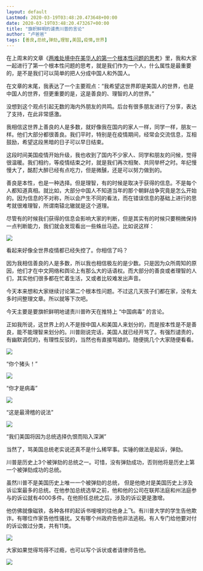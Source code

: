```yaml
---
layout: default
Lastmod: 2020-03-19T03:48:20.473648+00:00
date: 2020-03-19T03:48:20.473267+00:00
title: "旗帜鲜明的谴责川普的言论"
author: "卢爸爸"
tags: [善良,总统,弹劾,理智,美国,疫情,世界]
---
```


在上周末的文章《[两难处境中在美华人的第一个根本性问题的思考](http://mp.weixin.qq.com/s?__biz=MzI3NDE1NTM2MA==&mid=2650348067&idx=1&sn=78a941f7005a6dce234f893a75137813&chksm=f315e82cc462613ab2f78e623d61e74b8f983735bc832569eff69edc60e19ea052943a267919&scene=21#wechat_redirect)》里，我和大家一起进行了第一个根本性问题的思考，就是我们作为一个人，什么属性是最重要的，是不是我们可以简单的把人分成中国人和外国人。

在文章的末尾，我表达了一个主要观点：“我希望这世界即是美国人的世界，也是中国人的世界，但更重要的是，这是善良的、理智的人的世界。” 

没想到这个观点引起无数的海内外朋友的共鸣。后台有很多朋友进行了分享，表达了支持，在此非常感激。

我相信这世界上善良的人是多数，就好像我在国内的家人一样，同学一样，朋友一样。他们大部分都很善良。我们平时，特别是在疫情期间，经常会交流信息，互相鼓励，希望这段黑暗的日子可以早日结束。

这段时间美国疫情开始升级，我也收到了国内不少家人、同学和朋友的问候，觉得很温暖。我们相约，等疫情结束之时，就是我们再次相聚、共同举杯之时。年纪慢慢大了，酩酊大醉已经有点吃力，但是微醺，还是可以努力做到的。

善良是本性，也是一种选择。但是理智，有的时候是取决于获得的信息。不是每个人都知道真相。就比如，大部分中国人不知道当年的那个朝鲜战争究竟是怎么开始的。因为信息的不对称，所以会产生不同的看法，而在错误信息的基础上进行的思考就很难理智，所谓南辕北辙就是这个道理。

尽管有的时候我们获得的信息会影响大家的判断，但是其实有的时候只要稍微保持一点判断能力，我们就会发现看出一些蛛丝马迹。比如说这样：

![](https://images.weserv.nl/?url=https%3A//mmbiz.qpic.cn/mmbiz_jpg/1Ctw666j3hDRjWCavWNiafvpQPib97zPotvn9wFZgwTWNDKmrf0rpibqvpouZ8Uow6SnVC7OYTFIoz3KmzOruNzPA/640%3Fwx_fmt%3Djpeg)

看起来好像全世界疫情都已经失控了。你相信了吗？

因为我相信善良的人是多数，所以我也相信极左的是少数。只是因为众所周知的原因，他们才在中文网络和舆论上有那么大的话语权。而大部分的善良或者理智的人们，其实他们很多都在忙着生活，又或者比较难发出声音。

今天本来想和大家继续讨论第二个根本性问题。不过这几天孩子们都在家，没有太多时间整理文章。所以就等下次吧。 

今天主要是要旗帜鲜明地谴责川普昨天在推特上 “中国病毒” 的言论。

正如我所说，这世界上的人不是按中国人和美国人来划分的，而是按本性是不是善良，能不能理智来划分的。川普刚说完话，美国人就已经开骂了。有强烈谴责的，有幽默调侃的，有理性反驳的，当然也有直接骂娘的。随便挑几个大家随便看看。

![](https://images.weserv.nl/?url=https%3A//mmbiz.qpic.cn/mmbiz_jpg/1Ctw666j3hDRjWCavWNiafvpQPib97zPot9ibibOmPE0ckksNtKNYSe5HHMgoUeVdMRe0Wj3WnzI6E8RjGrREmHiaTQ/640%3Fwx_fmt%3Djpeg)

“你个猪头！”  

![](https://images.weserv.nl/?url=https%3A//mmbiz.qpic.cn/mmbiz_jpg/1Ctw666j3hDRjWCavWNiafvpQPib97zPot9UkBdbeFdZ09GOB5LmUBt7TGp1MxbBaqYTa90vsiasE7pCuteCaoBag/640%3Fwx_fmt%3Djpeg)

“你才是病毒”  

![](https://images.weserv.nl/?url=https%3A//mmbiz.qpic.cn/mmbiz_jpg/1Ctw666j3hDRjWCavWNiafvpQPib97zPotw5dztNCvSLhCLrNpovSSubl2Xiaa7ZPkNOny48t0wmMhLbus9TvkicNQ/640%3Fwx_fmt%3Djpeg)

“这是最滑稽的说法”  

![](https://images.weserv.nl/?url=https%3A//mmbiz.qpic.cn/mmbiz_jpg/1Ctw666j3hDRjWCavWNiafvpQPib97zPotT2PfricHmQcJZBJSWMfjjs8p53icLTKoib39pOBtgmJD9vxKudIJw0jyQ/640%3Fwx_fmt%3Djpeg)

“我们美国将因为总统选择仇恨而陷入深渊”  

当然了，骂美国总统老实说还真不是什么稀罕事。实锤的做法是起诉，弹劾。  

川普是历史上3个被弹劾的总统之一。可惜，没有弹劾成功，否则他将是历史上第一个被弹劾成功的总统。  

虽然川普不是美国历史上唯一一个被弹劾的总统， 但是他绝对是美国历史上涉及诉讼案最多的总统。在他参加总统选举之前，他和他的公司在联邦法庭和州法庭参与的诉讼就有4000多件。在他担任总统之后，涉及的诉讼更是激增。

他仿佛就像磁铁，各种各样的起诉书嗖嗖的往他身上飞。有川普大学的学生告他欺诈。有哪位作家告他性骚扰。又有哪个州政府告他非法逃税。有人专门给他要对付的诉讼做过分类，共有11类。  

![](https://images.weserv.nl/?url=https%3A//mmbiz.qpic.cn/mmbiz_png/1Ctw666j3hBay4rTu4MXZOBzbFwUXBGeg3PB0xp3yMUrnQNGnOfiaRKIHTXibKFJHcp0PUKp63m6kictWd3VtILFg/640%3Fwx_fmt%3Dpng)

大家如果觉得骂得不过瘾，也可以写个诉状或者请律师告他。

![](https://images.weserv.nl/?url=https%3A//mmbiz.qpic.cn/mmbiz_jpg/1Ctw666j3hBay4rTu4MXZOBzbFwUXBGehAOoQLEiabVFM1DjMkwNqiboFI5AxdAycVvhIAa2K43na6ldOq6L8RKw/640%3Fwx_fmt%3Djpeg)

